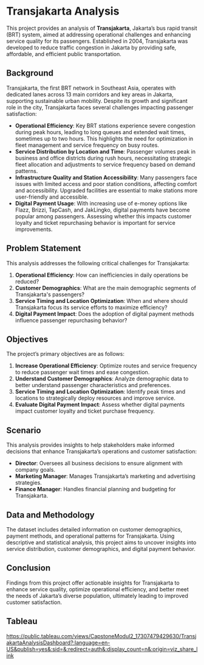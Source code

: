 # Transjakarta Analysis

This project provides an analysis of **Transjakarta**, Jakarta’s bus rapid transit (BRT) system, aimed at addressing operational challenges and enhancing service quality for its passengers. Established in 2004, Transjakarta was developed to reduce traffic congestion in Jakarta by providing safe, affordable, and efficient public transportation.

## Background

Transjakarta, the first BRT network in Southeast Asia, operates with dedicated lanes across 13 main corridors and key areas in Jakarta, supporting sustainable urban mobility. Despite its growth and significant role in the city, Transjakarta faces several challenges impacting passenger satisfaction:

- **Operational Efficiency**: Key BRT stations experience severe congestion during peak hours, leading to long queues and extended wait times, sometimes up to two hours. This highlights the need for optimization in fleet management and service frequency on busy routes.
- **Service Distribution by Location and Time**: Passenger volumes peak in business and office districts during rush hours, necessitating strategic fleet allocation and adjustments to service frequency based on demand patterns.
- **Infrastructure Quality and Station Accessibility**: Many passengers face issues with limited access and poor station conditions, affecting comfort and accessibility. Upgraded facilities are essential to make stations more user-friendly and accessible.
- **Digital Payment Usage**: With increasing use of e-money options like Flazz, Brizzi, TapCash, and JakLingko, digital payments have become popular among passengers. Assessing whether this impacts customer loyalty and ticket repurchasing behavior is important for service improvements.

## Problem Statement

This analysis addresses the following critical challenges for Transjakarta:

1. **Operational Efficiency**: How can inefficiencies in daily operations be reduced?
2. **Customer Demographics**: What are the main demographic segments of Transjakarta's passengers?
3. **Service Timing and Location Optimization**: When and where should Transjakarta focus its service efforts to maximize efficiency?
4. **Digital Payment Impact**: Does the adoption of digital payment methods influence passenger repurchasing behavior?

## Objectives

The project’s primary objectives are as follows:

1. **Increase Operational Efficiency**: Optimize routes and service frequency to reduce passenger wait times and ease congestion.
2. **Understand Customer Demographics**: Analyze demographic data to better understand passenger characteristics and preferences.
3. **Service Timing and Location Optimization**: Identify peak times and locations to strategically deploy resources and improve service.
4. **Evaluate Digital Payment Impact**: Assess whether digital payments impact customer loyalty and ticket purchase frequency.

## Scenario

This analysis provides insights to help stakeholders make informed decisions that enhance Transjakarta’s operations and customer satisfaction:

- **Director**: Oversees all business decisions to ensure alignment with company goals.
- **Marketing Manager**: Manages Transjakarta’s marketing and advertising strategies.
- **Finance Manager**: Handles financial planning and budgeting for Transjakarta.

## Data and Methodology

The dataset includes detailed information on customer demographics, payment methods, and operational patterns for Transjakarta. Using descriptive and statistical analysis, this project aims to uncover insights into service distribution, customer demographics, and digital payment behavior.

## Conclusion

Findings from this project offer actionable insights for Transjakarta to enhance service quality, optimize operational efficiency, and better meet the needs of Jakarta’s diverse population, ultimately leading to improved customer satisfaction.

## Tableau
https://public.tableau.com/views/CapstoneModul2_17307479429630/TransjakartaAnalysisDashboard?:language=en-US&publish=yes&:sid=&:redirect=auth&:display_count=n&:origin=viz_share_link
